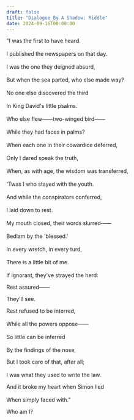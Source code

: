 ```yaml
---
draft: false
title: "Dialogue By A Shadow: Riddle"
date: 2024-09-16T00:00:00
---
```

"I was the first to have heard. <br>  
I published the newspapers on that day. <br>  
I was the one they deigned absurd, <br>  
But when the sea parted, who else made way? <br>  
No one else discovered the third <br>  
In King David's little psalms. <br>  
Who else flew——two-winged bird—— <br>  
While they had faces in palms? <br>  
When each one in their cowardice deferred, <br>  
Only I dared speak the truth, <br>  
When, as with age, the wisdom was transferred, <br>  
'Twas I who stayed with the youth. <br>  
And while the conspirators conferred, <br>  
I laid down to rest. <br>  
My mouth closed, their words slurred—— <br>  
Bedlam by the 'blessed.' <br>  
In every wretch, in every turd, <br>  
There is a little bit of me. <br>  
If ignorant, they've strayed the herd: <br> 
 
Rest assured—— <br>  

They'll see. 

Rest refused to be interred, <br>  
While all the powers oppose—— <br>  
So little can be inferred <br>  
By the findings of the nose, <br>  

But I took care of that, after all; <br>  
I was what they used to write the law.

And it broke my heart when Simon lied <br>  
When simply faced with."

Who am I? 

 
